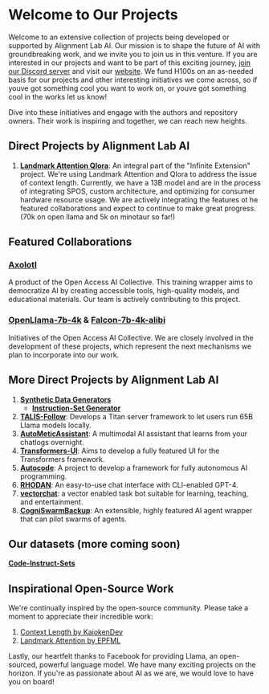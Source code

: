 # Welcome to Our Projects

Welcome to an extensive collection of projects being developed or supported by Alignment Lab AI. Our mission is to shape the future of AI with groundbreaking work, and we invite you to join us in this venture. If you are interested in our projects and want to be part of this exciting journey, [join our Discord server](https://discord.gg/n9hXaBPWxx) and visit our [website](alignmentlab.ai). We fund H100s on an as-needed basis for our projects and other interesting initiatives we come across, so if youve got something cool you want to work on, or youve got something cool in the works let us know!

Dive into these initiatives and engage with the authors and repository owners. Their work is inspiring and together, we can reach new heights.

## Direct Projects by Alignment Lab AI

1. **[Landmark Attention Qlora](https://github.com/eugenepentland/landmark-attention-qlora)**: An integral part of the "Infinite Extension" project. We're using Landmark Attention and Qlora to address the issue of context length. Currently, we have a 13B model and are in the process of integrating SPOS, custom architecture, and optimizing for consumer hardware resource usage. We are actively integrating the features ot he featured collaborations and expect to continue to make great progress. (70k on open llama and 5k on minotaur so far!)

## Featured Collaborations

### [Axolotl](https://github.com/OpenAccess-AI-Collective/axolotl)
A product of the Open Access AI Collective. This training wrapper aims to democratize AI by creating accessible tools, high-quality models, and educational materials. Our team is actively contributing to this project.

### [OpenLlama-7b-4k](https://huggingface.co/openaccess-ai-collective/openllama-7b-4k) & [Falcon-7b-4k-alibi](https://huggingface.co/openaccess-ai-collective/falcon-7b-4k-alibi)
Initiatives of the Open Access AI Collective. We are closely involved in the development of these projects, which represent the next mechanisms we plan to incorporate into our work.

## More Direct Projects by Alignment Lab AI

1. **[Synthetic Data Generators](https://github.com/Alignment-Lab-AI/synthetic-data-generators)**
   - **[Instruction-Set Generator](https://github.com/atlasunified/instruction-set-generator)**
2. **[TALIS-Follow](https://github.com/Alignment-Lab-AI/TALIS-Follow)**: Develops a Titan server framework to let users run 65B Llama models locally.
3. **[AutoMeticAssistant](https://github.com/Alignment-Lab-AI/AutoMeticAssistant)**: A multimodal AI assistant that learns from your chatlogs overnight.
4. **[Transformers-UI](https://github.com/Alignment-Lab-AI/transformers-ui)**: Aims to develop a fully featured UI for the Transformers framework.
5. **[Autocode](https://github.com/Alignment-Lab-AI/autocode)**: A project to develop a framework for fully autonomous AI programming.
6. **[RHODAN](https://github.com/Alignment-Lab-AI/RHODAN)**: An easy-to-use chat interface with CLI-enabled GPT-4.
7. **[vectorchat](https://github.com/Alignment-Lab-AI/vectorchat)**: a vector enabled task bot suitable for learning, teaching, and entertainment.
8. **[CogniSwarmBackup](https://github.com/Alignment-Lab-AI/CogniSwarmbackup)**: An extensible, highly featured AI agent wrapper that can pilot swarms of agents.

## Our datasets (more coming soon)
**[Code-Instruct-Sets](https://huggingface.co/datasets/AtlasUnified/Code-Instruct-Sets)**

## Inspirational Open-Source Work

We're continually inspired by the open-source community. Please take a moment to appreciate their incredible work:
1. [Context Length by KaiokenDev](https://github.com/kaiokendev/cutoff-len-is-context-len)
2. [Landmark Attention by EPFML](https://github.com/epfml/landmark-attention)

Lastly, our heartfelt thanks to Facebook for providing Llama, an open-sourced, powerful language model. We have many exciting projects on the horizon. If you're as passionate about AI as we are, we would love to have you on board!
